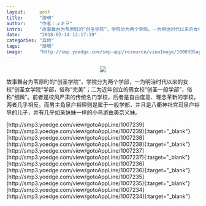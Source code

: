 ```yaml
---
layout:     post
title:      "游魂"
author:     "作者：ュキヲ"
intro:      "故事舞台为苇原町的“创圣学院”，学院分为两个学部，一为明治时代以来的女校“创圣女学院”学部，俗称“完美”；二为近年创立的男女校“创圣一般学部”，俗称“细微”。前者是校风严肃的传统名门学校，后者是自由度高、理念革新的学校，两者几乎相反。而男主角泉户裕理则是属于一般学部，并且是八衢神社宫司泉户裕导的儿子，并有几乎如亲妹妹一样的小鸟游由美奈义妹。"
date:       "2018-02-14 12:17:19"
categories: "其他"
tags:       "游魂"
image:      "http://smp.yoedge.com/smp-app/resource/viewImage/1000305appline.png"
---
```

<div style="text-align: center">
<p><img src="http://smp.yoedge.com/smp-app/resource/viewImage/1000305appline.png"/></p>
</div>
<p class="post-meta">
<span>故事舞台为苇原町的“创圣学院”，学院分为两个学部，一为明治时代以来的女校“创圣女学院”学部，俗称“完美”；二为近年创立的男女校“创圣一般学部”，俗称“细微”。前者是校风严肃的传统名门学校，后者是自由度高、理念革新的学校，两者几乎相反。而男主角泉户裕理则是属于一般学部，并且是八衢神社宫司泉户裕导的儿子，并有几乎如亲妹妹一样的小鸟游由美奈义妹。</span>
</p>
[http://smp3.yoedge.com/view/gotoAppLine/1007239](http://smp3.yoedge.com/view/gotoAppLine/1007239){:target="_blank"}
[http://smp3.yoedge.com/view/gotoAppLine/1007238](http://smp3.yoedge.com/view/gotoAppLine/1007238){:target="_blank"}
[http://smp3.yoedge.com/view/gotoAppLine/1007237](http://smp3.yoedge.com/view/gotoAppLine/1007237){:target="_blank"}
[http://smp3.yoedge.com/view/gotoAppLine/1007236](http://smp3.yoedge.com/view/gotoAppLine/1007236){:target="_blank"}
[http://smp3.yoedge.com/view/gotoAppLine/1007235](http://smp3.yoedge.com/view/gotoAppLine/1007235){:target="_blank"}
[http://smp3.yoedge.com/view/gotoAppLine/1007234](http://smp3.yoedge.com/view/gotoAppLine/1007234){:target="_blank"}


